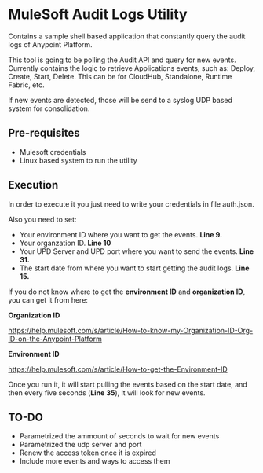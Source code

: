 # MuleSoft Audit Logs Utility
Contains a sample shell based application that constantly query the audit logs of Anypoint Platform.

This tool is going to be polling the Audit API and query for new events. Currently contains the logic to retrieve Applications events, such as: Deploy, Create, Start, Delete. This can be for CloudHub, Standalone, Runtime Fabric, etc.

If new events are detected, those will be send to a syslog UDP based system for consolidation.

## Pre-requisites

- Mulesoft credentials
- Linux based system to run the utility

## Execution

In order to execute it you just need to write your credentials in file auth.json.

Also you need to set:
- Your environment ID where you want to get the events. **Line 9.**
- Your organzation ID. **Line 10**
- Your UPD Server and UPD port where you want to send the events. **Line 31.**
- The start date from where you want to start getting the audit logs. **Line 15.**

If you do not know where to get the **environment ID** and **organization ID**, you can get it from here:

**Organization ID** 

https://help.mulesoft.com/s/article/How-to-know-my-Organization-ID-Org-ID-on-the-Anypoint-Platform 

**Environment ID** 

https://help.mulesoft.com/s/article/How-to-get-the-Environment-ID

Once you run it, it will start pulling the events based on the start date, and then every five seconds (**Line 35**), it will look for new events.

## TO-DO

- Parametrized the ammount of seconds to wait for new events
- Parametrized the udp server and port
- Renew the access token once it is expired
- Include more events and ways to access them
